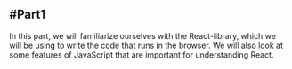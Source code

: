 #Part1
---
In this part, we will familiarize ourselves with the React-library, which we will be using to write the code that runs in the browser. We will also look at some features of JavaScript that are important for understanding React.

